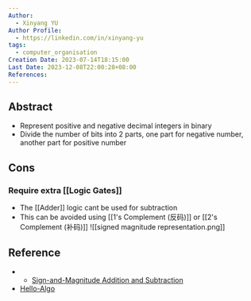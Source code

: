 ```yaml
---
Author:
  - Xinyang YU
Author Profile:
  - https://linkedin.com/in/xinyang-yu
tags:
  - computer_organisation
Creation Date: 2023-07-14T18:15:00
Last Date: 2023-12-08T22:00:28+08:00
References: 
---
```

## Abstract
- Represent positive and negative decimal integers in binary
- Divide the number of bits into 2 parts, one part for negative number, another part for positive number


## Cons
### Require extra [[Logic Gates]]
- The [[Adder]] logic cant be used for subtraction
- This can be avoided using [[1's Complement (反码)]] or [[2's Complement (补码)]]
![[signed magnitude representation.png]]





## Reference 
- - [Sign-and-Magnitude Addition and Subtraction](https://www.youtube.com/watch?v=sJXTo3EZoxM)
- [Hello-Algo](https://www.hello-algo.com/chapter_data_structure/number_encoding/#331)

